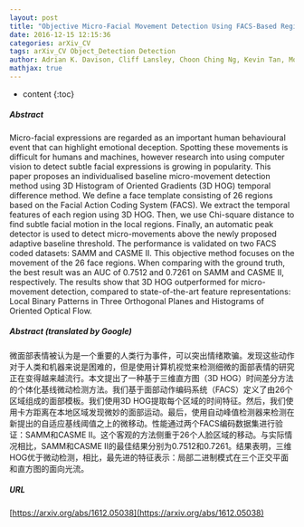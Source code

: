 ```yaml
---
layout: post
title: "Objective Micro-Facial Movement Detection Using FACS-Based Regions and Baseline Evaluation"
date: 2016-12-15 12:15:36
categories: arXiv_CV
tags: arXiv_CV Object_Detection Detection
author: Adrian K. Davison, Cliff Lansley, Choon Ching Ng, Kevin Tan, Moi Hoon Yap
mathjax: true
---
```


* content
{:toc}

##### Abstract
Micro-facial expressions are regarded as an important human behavioural event that can highlight emotional deception. Spotting these movements is difficult for humans and machines, however research into using computer vision to detect subtle facial expressions is growing in popularity. This paper proposes an individualised baseline micro-movement detection method using 3D Histogram of Oriented Gradients (3D HOG) temporal difference method. We define a face template consisting of 26 regions based on the Facial Action Coding System (FACS). We extract the temporal features of each region using 3D HOG. Then, we use Chi-square distance to find subtle facial motion in the local regions. Finally, an automatic peak detector is used to detect micro-movements above the newly proposed adaptive baseline threshold. The performance is validated on two FACS coded datasets: SAMM and CASME II. This objective method focuses on the movement of the 26 face regions. When comparing with the ground truth, the best result was an AUC of 0.7512 and 0.7261 on SAMM and CASME II, respectively. The results show that 3D HOG outperformed for micro-movement detection, compared to state-of-the-art feature representations: Local Binary Patterns in Three Orthogonal Planes and Histograms of Oriented Optical Flow.

##### Abstract (translated by Google)
微面部表情被认为是一个重要的人类行为事件，可以突出情绪欺骗。发现这些动作对于人类和机器来说是困难的，但是使用计算机视觉来检测细微的面部表情的研究正在变得越来越流行。本文提出了一种基于三维直方图（3D HOG）时间差分方法的个体化基线微动检测方法。我们基于面部动作编码系统（FACS）定义了由26个区域组成的面部模板。我们使用3D HOG提取每个区域的时间特征。然后，我们使用卡方距离在本地区域发现微妙的面部运动。最后，使用自动峰值检测器来检测在新提出的自适应基线阈值之上的微移动。性能通过两个FACS编码数据集进行验证：SAMM和CASME II。这个客观的方法侧重于26个人脸区域的移动。与实际情况相比，SAMM和CASME II的最佳结果分别为0.7512和0.7261。结果表明，三维HOG优于微动检测，相比，最先进的特征表示：局部二进制模式在三个正交平面和直方图的面向光流。

##### URL
[https://arxiv.org/abs/1612.05038](https://arxiv.org/abs/1612.05038)

